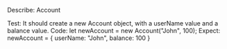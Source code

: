 Describe: Account

Test: It should create a new Account object, with a userName value and a balance value.
Code: let newAccount = new Account("John", 100);
Expect: newAccount = { userName: "John", balance: 100 }